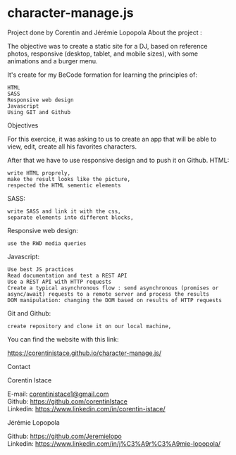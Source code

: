 # character-manage.js

Project done by Corentin and Jérémie Lopopola
About the project :

The objective was to create a static site for a DJ, based on reference photos, responsive (desktop, tablet, and mobile sizes), with some animations and a burger menu.

It's create for my BeCode formation for learning the principles of:

    HTML
    SASS
    Responsive web design
    Javascript
    Using GIT and Github

Objectives

For this exercice, it was asking to us to create an app that will be able to view, edit, create all his favorites characters.

After that we have to use responsive design and to push it on Github.
HTML:

    write HTML proprely,
    make the result looks like the picture,
    respected the HTML sementic elements

SASS:

    write SASS and link it with the css,
    separate elements into different blocks,

Responsive web design:

    use the RWD media queries

Javascript: 

    
    Use best JS practices
    Read documentation and test a REST API
    Use a REST API with HTTP requests
    Create a typical asynchronous flow : send asynchronous (promises or async/await) requests to a remote server and process the results
    DOM manipulation: changing the DOM based on results of HTTP requests


Git and Github:

    create repository and clone it on our local machine,


You can find the website with this link:

https://corentinistace.github.io/character-manage.js/  


Contact

Corentin Istace

E-mail: corentinistace1@gmail.com  
Github: https://github.com/corentinIstace  
Linkedin: https://www.linkedin.com/in/corentin-istace/  

Jérémie Lopopola 

Github: https://github.com/Jeremielopo  
Linkedin: https://www.linkedin.com/in/j%C3%A9r%C3%A9mie-lopopola/  
